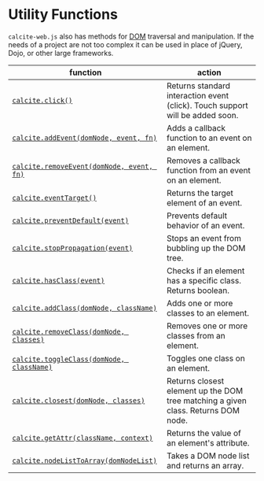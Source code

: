 # Utility Functions

`calcite-web.js` also has methods for [DOM](https://developer.mozilla.org/en-US/docs/Web/API/Document_Object_Model) traversal and manipulation. If the needs of a project are not too complex it can be used in place of jQuery, Dojo, or other large frameworks.

| function | action |
| -------- | ------ |
| [`calcite.click()`](#calcite-event-) | Returns standard interaction event (click). Touch support will be added soon. |
| [`calcite.addEvent(domNode, event, fn)`](#calcite-addevent-domnode-event-fn-) | Adds a callback function to an event on an element. |
| [`calcite.removeEvent(domNode, event, fn)`](#calcite-removeevent-domnode-event-fn-) | Removes a callback function from an event on an element. |
| [`calcite.eventTarget()`](#calcite-eventtarget-event-) | Returns the target element of an event. |
| [`calcite.preventDefault(event)`](#calcite-preventdefault-event-) | Prevents default behavior of an event. |
| [`calcite.stopPropagation(event)`](#calcite-stoppropagation-event-) | Stops an event from bubbling up the DOM tree. |
| [`calcite.hasClass(event)`](#calcite-hasclass-node-class-) | Checks if an element has a specific class. Returns boolean. |
| [`calcite.addClass(domNode, className)`](#calcite-addclass-domnode-classes-) | Adds one or more classes to an element. |
| [`calcite.removeClass(domNode, classes)`](#calcite-removeclass-domnode-classes-) | Removes one or more classes from an element. |
| [`calcite.toggleClass(domNode, className)`](#calcite-toggleclass-domnode-classname-) | Toggles one class on an element. |
| [`calcite.closest(domNode, classes)`](#calcite-closest-class-element-) | Returns closest element up the DOM tree matching a given class. Returns DOM node. |
| [`calcite.getAttr(className, context)`](#calcite-getattr-element-attribute-) | Returns the value of an element's attribute. |
| [`calcite.nodeListToArray(domNodeList)`](#calcite-nodelisttoarray-domnodelist-) | Takes a DOM node list and returns an array. |
